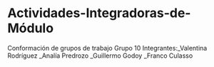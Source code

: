 # Actividades-Integradoras-de-Módulo
Conformación de grupos de trabajo
Grupo 10
Integrantes:_Valentina Rodríguez
            _Analía Predrozo
            _Guillermo Godoy
            _Franco Culasso
